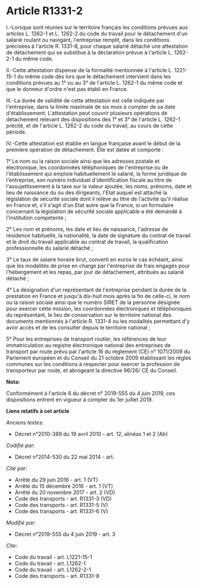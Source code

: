# Article R1331-2

I.-Lorsque sont réunies sur le territoire français les conditions prévues aux articles L. 1262-1 et L. 1262-2 du code du
travail pour le détachement d'un salarié roulant ou navigant, l'entreprise remplit, dans les conditions précisées à l'article
R. 1331-8, pour chaque salarié détaché une attestation de détachement qui se substitue à la déclaration prévue à l'article L.
1262-2-1 du même code.

II.-Cette attestation dispense de la formalité mentionnée à l'article L. 1221-15-1 du même code dès lors que le détachement
intervient dans les conditions prévues au 1° ou au 3° de l'article L. 1262-1 du même code et que le donneur d'ordre n'est pas
établi en France.

III.-La durée de validité de cette attestation est celle indiquée par l'entreprise, dans la limite maximale de six mois à
compter de sa date d'établissement. L'attestation peut couvrir plusieurs opérations de détachement relevant des dispositions
des 1° et 3° de l'article L. 1262-1 précité, et de l'article L. 1262-2 du code du travail, au cours de cette période.

IV.-Cette attestation est établie en langue française avant le début de la première opération de détachement. Elle est datée
et comporte :

1° Le nom ou la raison sociale ainsi que les adresses postale et électronique, les coordonnées téléphoniques de l'entreprise
ou de l'établissement qui emploie habituellement le salarié, la forme juridique de l'entreprise, son numéro individuel
d'identification fiscale au titre de l'assujettissement à la taxe sur la valeur ajoutée, les noms, prénoms, date et lieu de
naissance du ou des dirigeants, l'Etat auquel est attaché la législation de sécurité sociale dont il relève au titre de
l'activité qu'il réalise en France et, s'il s'agit d'un Etat autre que la France, si un formulaire concernant la législation
de sécurité sociale applicable a été demandé à l'institution compétente ;

2° Les nom et prénoms, les date et lieu de naissance, l'adresse de résidence habituelle, la nationalité, la date de signature
du contrat de travail et le droit du travail applicable au contrat de travail, la qualification professionnelle du salarié
détaché ;

3° Le taux de salaire horaire brut, converti en euros le cas échéant, ainsi que les modalités de prise en charge par
l'entreprise de frais engagés pour l'hébergement et les repas, par jour de détachement, attribués au salarié détaché ;

4° La désignation d'un représentant de l'entreprise pendant la durée de la prestation en France et jusqu'à dix-huit mois
après la fin de celle-ci, le nom ou la raison sociale ainsi que le numéro SIRET de la personne désignée pour exercer cette
mission, les coordonnées électroniques et téléphoniques du représentant, le lieu de conservation sur le territoire national
des documents mentionnés à l'article R. 1331-4 ou les modalités permettant d'y avoir accès et de les consulter depuis le
territoire national ;

5° Pour les entreprises de transport routier, les références de leur immatriculation au registre électronique national des
entreprises de transport par route prévu par l'article 16 du règlement (CE) n° 1071/2009 du Parlement européen et du Conseil
du 21 octobre 2009 établissant les règles communes sur les conditions à respecter pour exercer la profession de transporteur
par route, et abrogeant la directive 96/26/ CE du Conseil.

**Nota:**

Conformément à l'article 6 du décret n° 2019-555 du 4 juin 2019, ces dispositions entrent en vigueur à compter du 1er juillet
2019.

**Liens relatifs à cet article**

_Anciens textes_:

  - Décret n°2010-389 du 19 avril 2010 - art. 12, alinéas 1 et 2 (Ab)

_Codifié par_:

  - Décret n°2014-530 du 22 mai 2014 - art.

_Cité par_:

  - Arrêté du 29 juin 2016 - art. 1 (VT)
  - Arrêté du 15 décembre 2016 - art. 1 (VT)
  - Arrêté du 20 novembre 2017 - art. 2 (VD)
  - Code des transports - art. R1331-3 (VD)
  - Code des transports - art. R1331-5 (V)
  - Code des transports - art. R1331-6 (V)

_Modifié par_:

  - Décret n°2019-555 du 4 juin 2019 - art. 3

_Cite_:

  - Code du travail - art. L1221-15-1
  - Code du travail - art. L1262-1
  - Code du travail - art. L1262-2-1
  - Code des transports - art. R1331-8
